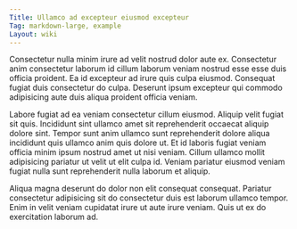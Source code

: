 ```yaml
---
Title: Ullamco ad excepteur eiusmod excepteur
Tag: markdown-large, example
Layout: wiki
---
```

Consectetur nulla minim irure ad velit nostrud dolor aute ex. Consectetur anim consectetur laborum id cillum laborum veniam nostrud esse esse duis officia proident. Ea id excepteur ad irure quis culpa eiusmod. Consequat fugiat duis consectetur do culpa. Deserunt ipsum excepteur qui commodo adipisicing aute duis aliqua proident officia veniam.

Labore fugiat ad ea veniam consectetur cillum eiusmod. Aliquip velit fugiat sit quis. Incididunt sint ullamco amet sit reprehenderit occaecat aliquip dolore sint. Tempor sunt anim ullamco sunt reprehenderit dolore aliqua incididunt quis ullamco anim quis dolore ut. Et id laboris fugiat veniam officia minim ipsum nostrud amet ut nisi veniam. Cillum ullamco mollit adipisicing pariatur ut velit ut elit culpa id. Veniam pariatur eiusmod veniam fugiat nulla sunt reprehenderit nulla laborum et aliquip.

Aliqua magna deserunt do dolor non elit consequat consequat. Pariatur consectetur adipisicing sit do consectetur duis est laborum ullamco tempor. Enim in velit veniam cupidatat irure ut aute irure veniam. Quis ut ex do exercitation laborum ad.